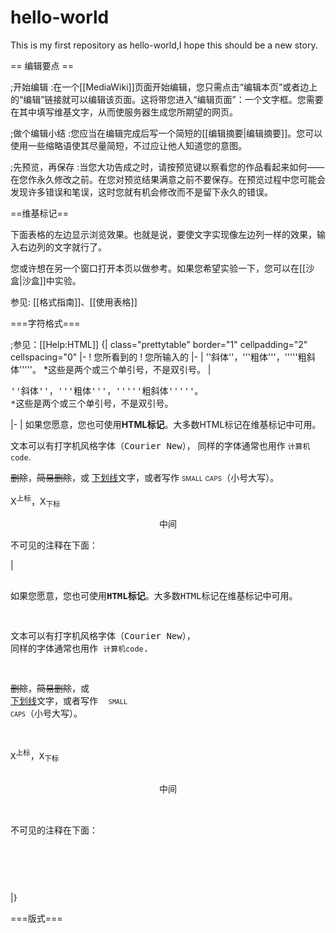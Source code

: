 # hello-world

This is my first repository as hello-world,I hope this should be a new story.

== 编辑要点 ==

;开始编辑
:在一个[[MediaWiki]]页面开始编辑，您只需点击“编辑本页”或者边上的“编辑”链接就可以编辑该页面。这将带您进入“编辑页面”：一个文字框。您需要在其中填写维基文字，从而使服务器生成您所期望的网页。

;做个编辑小结
:您应当在编辑完成后写一个简短的[[编辑摘要|编辑摘要]]。您可以使用一些缩略语使其尽量简短，不过应让他人知道您的意图。

;先预览，再保存
:当您大功告成之时，请按预览键以察看您的作品看起来如何——在您作永久修改之前。在您对预览结果满意之前不要保存。在预览过程中您可能会发现许多错误和笔误，这时您就有机会修改而不是留下永久的错误。

==维基标记==

下面表格的左边显示浏览效果。也就是说，要使文字实现像左边列一样的效果，输入右边列的文字就行了。

您或许想在另一个窗口打开本页以做参考。如果您希望实验一下，您可以在[[沙盒|沙盒]]中实验。

参见: [[格式指南]]、[[使用表格]]

===字符格式===

;参见：[[Help:HTML]]
{| class="prettytable" border="1" cellpadding="2" cellspacing="0"
|-
! 您所看到的
! 您所输入的
|-
|
''斜体''，'''粗体'''，'''''粗斜体'''''。
*这些是两个或三个单引号，不是双引号。
|
<pre><nowiki>''斜体''，'''粗体'''，'''''粗斜体'''''。
*这些是两个或三个单引号，不是双引号。</nowiki></pre>
|-
|
如果您愿意，您也可使用<b>HTML标记</b>。大多数HTML标记在维基标记中可用。

文本可以有<tt>打字机风格字体（Courier New）</tt>，
同样的字体通常也用作
<code>计算机code</code>.

<strike>删除</strike>，<s>简易删除</s>，或
<u>下划线</u>文字，或者写作
<span style="font-variant:small-caps">
small caps（小号大写）</span>。

X<sup>上标</sup>，X<sub>下标</sub>

<div style="text-align: center;">中间</div>

不可见的注释在下面：
<!-- 注释：一二三四五，上山打老虎 -->
|<pre><nowiki>
如果您愿意，您也可使用<b>HTML标记</b>。大多数HTML标记在维基标记中可用。

文本可以有<tt>打字机风格字体（Courier New）</tt>，
同样的字体通常也用作
<code>计算机code</code>.

<strike>删除</strike>，<s>简易删除</s>，或
<u>下划线</u>文字，或者写作
<span style="font-variant:small-caps">
small caps（小号大写）</span>。

X<sup>上标</sup>，X<sub>下标</sub>

<div style="text-align: center;">中间</div>

不可见的注释在下面：
<!-- 注释：一二三四五，上山打老虎 -->
</nowiki></pre>
|}

===版式===

